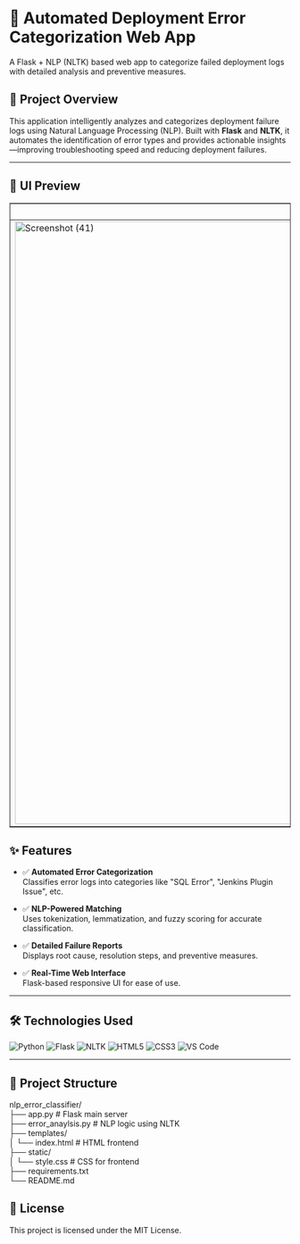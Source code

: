 # 🚀 Automated Deployment Error Categorization Web App

A Flask + NLP (NLTK) based web app to categorize failed deployment logs with detailed analysis and preventive measures.

## 🧠 Project Overview

This application intelligently analyzes and categorizes deployment failure logs using Natural Language Processing (NLP). Built with **Flask** and **NLTK**, it automates the identification of error types and provides actionable insights—improving troubleshooting speed and reducing deployment failures.

---

## 📸 UI Preview

<table border="1" width="500" cellspacing="0" cellpadding="8">
  <tr>
    <th>Input Form</th>
    <th>Prediction Result</th>
  </tr>
  <tr>
    <td>
      <img 
         width="1920" height="1080" alt="Screenshot (41)" src="https://github.com/user-attachments/assets/26ea7c57-cc3f-4990-8b16-67e076cb297d"
        alt="Input Form"
        width="240"
      />
    </td>
    <td>
      <img 
        width="1920" height="1080" alt="Screenshot (42)" src="https://github.com/user-attachments/assets/2add93ac-7837-4562-bec7-9050c2534195"
        alt="Prediction Result"
        width="240"
      />
    </td>
  </tr>
</table>




## ✨ Features

- ✅ **Automated Error Categorization**  
  Classifies error logs into categories like "SQL Error", "Jenkins Plugin Issue", etc.

- ✅ **NLP-Powered Matching**  
  Uses tokenization, lemmatization, and fuzzy scoring for accurate classification.

- ✅ **Detailed Failure Reports**  
  Displays root cause, resolution steps, and preventive measures.

- ✅ **Real-Time Web Interface**  
  Flask-based responsive UI for ease of use.

---

## 🛠️ Technologies Used

![Python](https://img.shields.io/badge/Python-3.10-blue?logo=python)
![Flask](https://img.shields.io/badge/Flask-2.3-lightgrey?logo=flask)
![NLTK](https://img.shields.io/badge/NLTK-NLP-green?logo=nltk)
![HTML5](https://img.shields.io/badge/HTML5-E34F26?logo=html5&logoColor=white)
![CSS3](https://img.shields.io/badge/CSS3-1572B6?logo=css3&logoColor=white)
![VS Code](https://img.shields.io/badge/IDE-VSCode-007ACC?logo=visualstudiocode)

---

## 📂 Project Structure

nlp_error_classifier/<br>
├── app.py # Flask main server<br>
├── error_anaylsis.py # NLP logic using NLTK<br>
├── templates/<br>
│ └── index.html # HTML frontend<br>
├── static/<br>
│ └── style.css # CSS for frontend<br>
├── requirements.txt<br>
└── README.md<br>

  <h2>📄 License</h2>
    <p>This project is licensed under the MIT License.</p>
